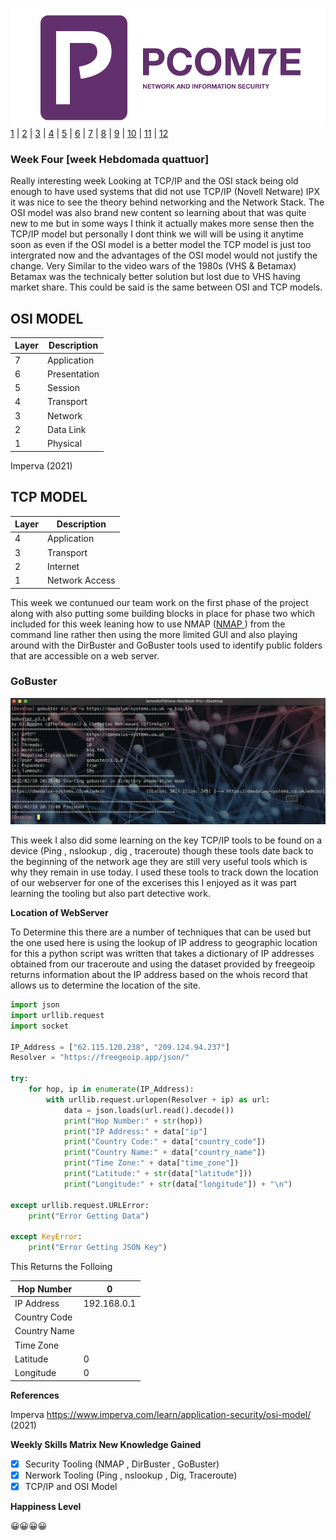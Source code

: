 ![Logo](Images/PCOM7E.png)
[1](/MyPortfolio/PCOM7E/Unit01.html) | [2](/MyPortfolio/PCOM7E/Unit02.html) | [3](/MyPortfolio/PCOM7E/Unit03.html) | [4](/MyPortfolio/PCOM7E/Unit04.html) | [5](/MyPortfolio/PCOM7E/Unit05.html) | [6](/MyPortfolio/PCOM7E/Unit06.html) | [7](/MyPortfolio/PCOM7E/Unit07.html) | [8](/MyPortfolio/PCOM7E/Unit08.html) | [9](/MyPortfolio/PCOM7E/Unit09.html) | [10](/MyPortfolio/PCOM7E/Unit10.html) | [11](/MyPortfolio/PCOM7E/Unit11.html) | [12](/MyPortfolio/PCOM7E/Unit12.html)
### Week Four [week Hebdomada quattuor]
Really interesting week Looking at TCP/IP and the OSI stack being old enough to have used systems that did not use TCP/IP (Novell Netware) IPX it was nice to see the theory behind networking and the Network Stack. The OSI model was also brand new content so learning about that was quite new to me but in some ways I think it actually makes more sense then the TCP/IP model but personally I dont think we will will be using it anytime soon as even if the OSI model is a better model the TCP model is just too intergrated now and the advantages of the OSI model would not justify the change. Very Similar to the video wars of the 1980s (VHS & Betamax) Betamax was the technicaly better solution but lost due to VHS having market share. This could be said is the same between OSI and TCP models.

OSI MODEL
--
|Layer|Description|
|---|---|
| 7 | Application|
| 6 | Presentation|
| 5 | Session|
| 4 | Transport|
| 3 | Network|
| 2 | Data Link|
| 1 | Physical|
 
 Imperva (2021)

TCP MODEL
--
|Layer|Description|
|---|---|
| 4 |Application|
| 3 | Transport|
| 2 | Internet|
| 1 | Network Access|

This week we contunued our team work on the first phase of the project along with also putting some building blocks in place for phase two which included for this week leaning how to use NMAP ([NMAP ](/MyPortfolio/PCOM7E/NMAP.html)) from the command line rather then using the more limited GUI and also playing around with the DirBuster and GoBuster tools used to identify public folders that are accessible on a web server.

### GoBuster ###

![Logo](Images/GOBUSTER.png)

This week I also did some learning on the key TCP/IP tools to be found on a device (Ping , nslookup , dig , traceroute) though these tools date back to the beginning of the network age they are still very useful tools which is why they remain in use today. I used these tools to track down the location of our webserver for one of the excerises this I enjoyed as it was part learning the tooling but also part detective work.

**Location of WebServer**

To Determine this there are a number of techniques that can be used but the one used here is using the lookup of IP address to geographic location for this a python script was written that takes a dictionary of IP addresses obtained from our traceroute and using the dataset provided by freegeoip returns information about the IP address based on the whois record that allows us to determine the location of the site.
```Python
import json
import urllib.request
import socket

IP_Address = ["62.115.120.238", "209.124.94.237"]
Resolver = "https://freegeoip.app/json/"

try:
    for hop, ip in enumerate(IP_Address):
        with urllib.request.urlopen(Resolver + ip) as url:
            data = json.loads(url.read().decode())
            print("Hop Number:" + str(hop))
            print("IP Address:" + data["ip"]
            print("Country Code:" + data["country_code"])
            print("Country Name:" + data["country_name"])
            print("Time Zone:" + data["time_zone"])
            print("Latitude:" + str(data["latitude"]))
            print("Longitude:" + str(data["longitude"]) + "\n")

except urllib.request.URLError:
    print("Error Getting Data")

except KeyError:
    print("Error Getting JSON Key")
```

This Returns the Folloing

| Hop Number| 0            |
|---|---                      |
| IP Address   | 192.168.0.1  |
| Country Code |              |
| Country Name |              |
| Time Zone    |              |
| Latitude     | 0            |
| Longitude    | 0            |


**References**

Imperva https://www.imperva.com/learn/application-security/osi-model/ (2021)

**Weekly Skills Matrix New Knowledge Gained**

- [x] Security Tooling (NMAP , DirBuster , GoBuster)
- [X] Nerwork Tooling (Ping , nslookup , Dig, Traceroute)
- [X] TCP/IP and OSI Model 

**Happiness Level**

😀😀😀😀
